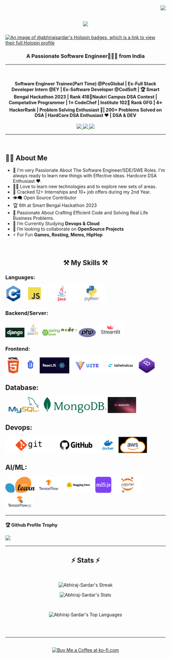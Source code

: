 <img align="right" src="https://visitor-badge.laobi.icu/badge?page_id=Abhiraj-Sardar.Abhiraj-Sardar"/>
<h1 align="center">
<img src="https://readme-typing-svg.herokuapp.com/?font=Righteous&size=45&center=true&vCenter=true&width=700&height=70&duration=4000&lines=Hi+There!+%F0%9F%91%8B;+I%27m+Abhiraj+Sardar;A+Passionate+Software+Engineer;" />
</h1>

[![An image of @abhirajsardar's Holopin badges, which is a link to view their full Holopin profile](https://holopin.me/abhirajsardar)](https://holopin.io/@abhirajsardar)

<h3 align="center">A Passionate Software Engineer🧑🏻‍💻 from India</h3>
<hr/>
<br/>

<h4 align="center"><b>Software Engineer Trainee(Part Time) @PcsGlobal | Ex-Full Stack Developer Intern @EY | Ex-Software Developer @CodSoft | 🏆 Smart Bengal Hackathon 2023 | Rank 418🥇Naukri Campus DSA Contest  | Competative Programmer | 1⭐ CodeChef | Institute 102🥇 Rank GFG | 4⭐ HackerRank | Problem Solving Enthusiast 🧠| 200+ Problems Solved on DSA | HardCore DSA Enthusiast ❤️ | DSA & DEV </b>
</b></h4>   
 
<div align="center"> 
  <a href="https://www.facebook.com/profile.php?id=61560889658570" target="_blank">
    <img src="https://img.shields.io/badge/Facebook-0077B5?style=for-the-badge&logo=facebook&logoColor=white" target="_blank" />
  </a>
  
  <a href="https://www.linkedin.com/in/abhirajsardar2003/" target="_blank">
    <img src="https://img.shields.io/badge/LinkedIn-0077B5?style=for-the-badge&logo=linkedin&logoColor=white" target="_blank" />
  </a>

  <a href="mailto:abhirajsardar2003@gmail.com">
    <img src="https://img.shields.io/badge/Gmail-333333?style=for-the-badge&logo=gmail&logoColor=red" />
  </a>
<!--   <a href="https://salesp07.github.io" target="_blank">
     <img src="https://img.shields.io/badge/Portfolio-FF5722?style=for-the-badge&logo=todoist&logoColor=white" target="_blank" /> <!-- sqlite, safari, google-chrome are other good icon options -->
  </a> 
</div>

 <hr/>
 <br/> 
 
 ## 🙋‍♂️ About Me

- 🥋 I'm very Passionate About The Software Engineer/SDE/SWE Roles. I'm always ready to learn new things with Effective ideas. Hardcore DSA Enthusiast ❤️.
- 👨‍💻 Love to learn new technologies and to explore new sets of areas.
- 🎯 Cracked 12+ Internships and 10+ job offers during my 2nd Year.
- 👁‍🗨 Open Source Contributor  
- 🏆 6th at Smart Bengal Hackathon 2023
- 🚀 Passionate About Crafting Efficient Code and Solving Real Life Business Problems. 
- 📘 I’m Currently Studying **Devops & Cloud**
- 👯 I’m looking to collaborate on **OpenSource Projects**
- ⚡ For Fun **Games, Rosting, Mems, HipHop**


<br/>
<h2 align="center">⚒️ My Skills ⚒️</h2>

### Languages:
<code><img src="https://github.com/Abhiraj-Sardar/Abhiraj-Sardar/blob/main/img/language/cpp.png" height="50"></code>
<code><img src="https://github.com/Abhiraj-Sardar/Abhiraj-Sardar/blob/main/img/language/js.png" height="50"></code>
<code><img src="https://github.com/Abhiraj-Sardar/Abhiraj-Sardar/blob/main/img/language/java.png" height="50"></code>
<code><img src="https://github.com/Abhiraj-Sardar/Abhiraj-Sardar/blob/main/img/language/python.png" height="50"></code>

### Backend/Server:
<code><img src="https://github.com/Abhiraj-Sardar/Abhiraj-Sardar/blob/main/img/backend/django.png" height="30"></code>
<code><img src="https://github.com/Abhiraj-Sardar/Abhiraj-Sardar/blob/main/img/backend/javaee.png" height="50"></code>
<code><img src="https://github.com/Abhiraj-Sardar/Abhiraj-Sardar/blob/main/img/backend/springboot.png" height="30"></code>
<code><img src="https://github.com/Abhiraj-Sardar/Abhiraj-Sardar/blob/main/img/backend/node.png" height="50"></code>
<code><img src="https://github.com/Abhiraj-Sardar/Abhiraj-Sardar/blob/main/img/backend/php.png" height="30"></code>
<code><img src="https://github.com/Abhiraj-Sardar/Abhiraj-Sardar/blob/main/img/backend/streamlit.png" height="50"></code>

### Frontend:
<code><img src="https://github.com/Abhiraj-Sardar/Abhiraj-Sardar/blob/main/img/frontend/html.png" height="50"></code>
<code><img src="https://github.com/Abhiraj-Sardar/Abhiraj-Sardar/blob/main/img/frontend/css.png" height="50"></code>
<code><img src="https://github.com/Abhiraj-Sardar/Abhiraj-Sardar/blob/main/img/frontend/reactjs.png" height="50"></code>
<code><img src="https://github.com/Abhiraj-Sardar/Abhiraj-Sardar/blob/main/img/frontend/vite.png" height="50"></code>
<code><img src="https://github.com/Abhiraj-Sardar/Abhiraj-Sardar/blob/main/img/frontend/tailwind.png" height="50"></code>
<code><img src="https://github.com/Abhiraj-Sardar/Abhiraj-Sardar/blob/main/img/frontend/bootstrap.png" height="50"></code>

## Database:
<code><img src="https://github.com/Abhiraj-Sardar/Abhiraj-Sardar/blob/main/img/db/mysql.png" height="50"></code>
<code><img src="https://github.com/Abhiraj-Sardar/Abhiraj-Sardar/blob/main/img/db/mongodb.png" height="50"></code>
<code><img src="https://github.com/Abhiraj-Sardar/Abhiraj-Sardar/blob/main/img/db/appwrite.png" height="50"></code>

## Devops:
<code><img src="https://github.com/Abhiraj-Sardar/Abhiraj-Sardar/blob/main/img/devops/git.png" height="50"></code>
<code><img src="https://github.com/Abhiraj-Sardar/Abhiraj-Sardar/blob/main/img/devops/github.png" height="50"></code>
<code><img src="https://github.com/Abhiraj-Sardar/Abhiraj-Sardar/blob/main/img/devops/docker.png" height="50"></code>
<code><img src="https://github.com/Abhiraj-Sardar/Abhiraj-Sardar/blob/main/img/devops/aws.png" height="50"></code>

 ## AI/ML:
<code><img src="https://github.com/Abhiraj-Sardar/Abhiraj-Sardar/blob/main/img/ml/scikitlearn.png" height="50"></code>
<code><img src="https://github.com/Abhiraj-Sardar/Abhiraj-Sardar/blob/main/img/ml/tensorflow.png" height="50"></code>
<code><img src="https://github.com/Abhiraj-Sardar/Abhiraj-Sardar/blob/main/img/ml/huggingface.png" height="50"></code>
<code><img src="https://github.com/Abhiraj-Sardar/Abhiraj-Sardar/blob/main/img/ml/ml5js.png" height="50"></code>
<code><img src="https://github.com/Abhiraj-Sardar/Abhiraj-Sardar/blob/main/img/ml/jupyter.png" height="50"></code>
<code><img src="https://github.com/Abhiraj-Sardar/Abhiraj-Sardar/blob/main/img/ml/tensorjs.png" height="50"></code>

<hr/>

<div>
  <h4>🏆 Github Profile Trophy</h4>
  <a href="https://github.com/ryo-ma/github-profile-trophy">
    <img src="https://github-profile-trophy.vercel.app/?username=Abhiraj-Sardar&theme=light"/>
  </a>
</div>

<hr/>

<h2 align="center">⚡ Stats ⚡</h2>
<br>
<div align=center>
 


 ![Abhiraj-Sardar's Streak](https://github-readme-streak-stats.herokuapp.com/?user=Abhiraj-Sardar&theme=vue-dark&hide_border=true)

 ![Abhiraj-Sardar's Stats](https://github-readme-stats.vercel.app/api?username=Abhiraj-Sardar&theme=vue-dark&show_icons=true&hide_border=true&count_private=true)
  
  <br/>

![Abhiraj-Sardar's Top Languages](https://github-readme-stats.vercel.app/api/top-langs/?username=Abhiraj-Sardar&theme=vue-dark&show_icons=true&hide_border=true&layout=compact)
  
</div>

<br/><br/>

<hr/>

<br/>

<div align="center">
<a href='https://ko-fi.com/V7V4RAK9C' target='_blank'><img height='64' style='border:0px;height:64px;' src='https://storage.ko-fi.com/cdn/kofi1.png?v=3' border='0' alt='Buy Me a Coffee at ko-fi.com' /></a>
</div>

<br/>
